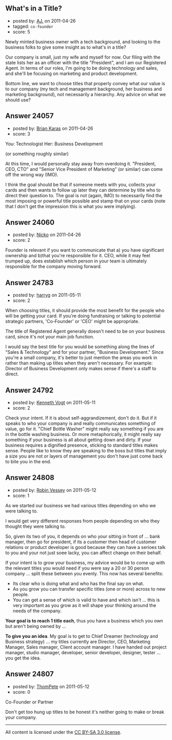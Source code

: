 ## What's in a Title?

- posted by: [AJ.](https://stackexchange.com/users/-1/10010-aj) on 2011-04-26
- tagged: `co-founder`
- score: 5

Newly minted business owner with a tech background, and looking to the business folks to give some insight as to what's in a title?

Our company is small, just my wife and myself for now.  Our filing with the state lists her as an officer with the title "President", and I am our Registered Agent.  In terms of our roles, I'm going to be doing technology and sales, and she'll be focusing on marketing and product development.

Bottom line, we want to choose titles that properly convey what our value is to our company (my tech and management background, her business and marketing background), not necessarily a hierarchy.  Any advice on what we should use?


## Answer 24057

- posted by: [Brian Karas](https://stackexchange.com/users/-1/8465-brian-karas) on 2011-04-26
- score: 3

You: Technologist
Her: Business Development

(or something roughly similar)

At this time, I would personally stay away from overdoing it.  "President, CEO, CTO" and "Senior Vice President of Marketing" (or similar) can come off the wrong way (IMO).

I think the goal should be that if someone meets with you, collects your cards and then wants to follow up later they can determine by title who to direct their question to.  The goal is not (again, IMO) to necessarily find the most imposing or powerful title possible and stamp that on your cards (note that I don't get the impression this is what you were implying).


## Answer 24060

- posted by: [Nicko](https://stackexchange.com/users/-1/7870-nicko) on 2011-04-26
- score: 2

Founder is relevant if you want to communicate that a) you have significant ownership and b)that you're responsible for it.  CEO, while it may feel trumped up, does establish which person in your team is ultimately responsible for the company moving forward.


## Answer 24783

- posted by: [harryg](https://stackexchange.com/users/-1/10082-harryg) on 2011-05-11
- score: 2

When choosing titles, it should provide the most benefit for the people who will be getting your card. If you're doing fundraising or talking to potential strategic partners, 'Co-Founder' or 'CEO' might be appropriate.

The title of Registered Agent generally doesn't need to be on your business card, since it's not your main job function. 

I would say the best title for you would be something along the lines of "Sales & Technology" and for your partner, "Business Development." Since you're a small company, it's better to just mention the areas you work in rather than making up titles when they aren't necessary. For example: Director of Business Development only makes sense if there's a staff to direct.

  


## Answer 24792

- posted by: [Kenneth Vogt](https://stackexchange.com/users/-1/6736-kenneth-vogt) on 2011-05-11
- score: 2

Check your intent. If it is about self-aggrandizement, don't do it. But if it speaks to who your company is and really communicates something of value, go for it. "Chief Bottle Washer" might really say something if you are in the bottle washing business. Or more metaphorically, it might really say something if your business is all about getting down and dirty. If your business requires a dignified presence, sticking to standard titles makes sense. People like to know they are speaking to the boss but titles that imply a size you are not or layers of management you don't have just come back to bite you in the end.


## Answer 24808

- posted by: [Robin Vessey](https://stackexchange.com/users/-1/984-robin-vessey) on 2011-05-12
- score: 1

As we started our business we had various titles depending on who we were talking to. 

I would get very different responses from people depending on who they thought they were talking to. 

So, given its two of you, it depends on who your sitting in front of ... bank manager, then go for president, if its a customer then head of customer relations or product developer is good because they can have a serioes talk to you and your not just soee lacky, you can affect change on their behalf.

If your intent is to grow your business, my advice would be to come up with the relevant titles you would need if you were say a 20 or 30 person company ... split these between you evenly. This now has several benefits:

 - Its clear who is doing what and who has the final say on what.
 - As you grow you can transfer specific titles (one or more) across to new people.
 - You can get a sense of which is valid to have and which isn't ... this is very important as you grow as it will shape your thinking around the needs of the company.

**Your goal is to reach 1 title each**, thus you have a business which you own but aren't being owned by ... 

**To give you an idea**. My goal is to get to Chief Dreamer (technology and Business strategy) ... my titles currently are Director, CEO, Marketing Manager, Sales manager, Client account manager. I have handed out project manager, studio manager, developer, senior developer, designer, tester ... you get the idea.


## Answer 24807

- posted by: [ThomPete](https://stackexchange.com/users/-1/1186-thompete) on 2011-05-12
- score: 0

Co-Founder or Partner

Don't get too hung up titles to be honest it's neither going to make or break your company.




---

All content is licensed under the [CC BY-SA 3.0 license](https://creativecommons.org/licenses/by-sa/3.0/).
